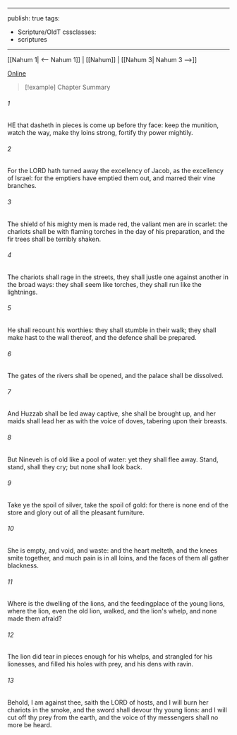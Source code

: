 

---
publish: true
tags:
  - Scripture/OldT
cssclasses:
  - scriptures
---
[[Nahum 1| <-- Nahum 1]] | [[Nahum]] | [[Nahum 3| Nahum 3 -->]]

[Online](https://churchofjesuschrist.org/study/scriptures/ot/nahum/2?lang=eng)

>[!example] Chapter Summary
>
###### 1
HE that dasheth in pieces is come up before thy face: keep the munition, watch the way, make thy loins strong, fortify thy power mightily.
###### 2
For the LORD hath turned away the excellency of Jacob, as the excellency of Israel: for the emptiers have emptied them out, and marred their vine branches.
###### 3
The shield of his mighty men is made red, the valiant men are in scarlet: the chariots shall be with flaming torches in the day of his preparation, and the fir trees shall be terribly shaken.
###### 4
The chariots shall rage in the streets, they shall justle one against another in the broad ways: they shall seem like torches, they shall run like the lightnings.
###### 5
He shall recount his worthies: they shall stumble in their walk; they shall make hast to the wall thereof, and the defence shall be prepared.
###### 6
The gates of the rivers shall be opened, and the palace shall be dissolved.
###### 7
And Huzzab shall be led away captive, she shall be brought up, and her maids shall lead her as with the voice of doves, tabering upon their breasts.
###### 8
But Nineveh is of old like a pool of water: yet they shall flee away.  Stand, stand, shall they cry; but none shall look back.
###### 9
Take ye the spoil of silver, take the spoil of gold: for there is none end of the store and glory out of all the pleasant furniture.
###### 10
She is empty, and void, and waste: and the heart melteth, and the knees smite together, and much pain is in all loins, and the faces of them all gather blackness.
###### 11
Where is the dwelling of the lions, and the feedingplace of the young lions, where the lion, even the old lion, walked, and the lion's whelp, and none made them afraid?
###### 12
The lion did tear in pieces enough for his whelps, and strangled for his lionesses, and filled his holes with prey, and his dens with ravin.
###### 13
Behold, I am against thee, saith the LORD of hosts, and I will burn her chariots in the smoke, and the sword shall devour thy young lions: and I will cut off thy prey from the earth, and the voice of thy messengers shall no more be heard.



